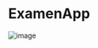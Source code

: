 # ExamenApp

![image](https://github.com/user-attachments/assets/0470381f-6cc5-4266-960a-431f7adb3f8a)
